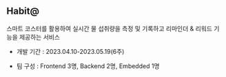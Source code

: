 ## Habit@
스마트 코스터를 활용하여 실시간 물 섭취량을 측정 및 기록하고 리마인더 & 리워드 기능을 제공하는 서비스

- 개발 기간 : 2023.04.10-2023.05.19(6주)

- 팀 구성 : Frontend 3명, Backend 2명, Embedded 1명
